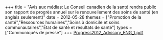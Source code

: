 +++
title = "Avis aux médias: Le Conseil canadien de la santé rendra public son rapport de progrès annuel sur le renouvellement des soins de santé (en anglais seulement)"
date = 2012-05-28
themes = ["Promotion de la santé","Ressources humaines","Soins à domicile et soins communautaires","État de santé et résultats de santé"]
types = ["Communiqués de presse"]
+++
[Progress2012\_Advisory\_ENG\_1.pdf](/files/Progress2012_Advisory_ENG_1.pdf)

